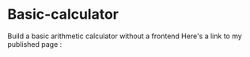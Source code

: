 # Basic-calculator
Build a basic arithmetic calculator without a frontend
Here's a link to my published page : 
